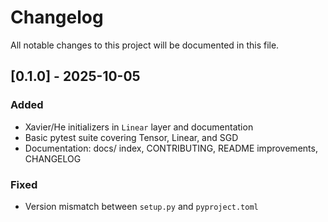 # Changelog

All notable changes to this project will be documented in this file.

## [0.1.0] - 2025-10-05
### Added
- Xavier/He initializers in `Linear` layer and documentation
- Basic pytest suite covering Tensor, Linear, and SGD
- Documentation: docs/ index, CONTRIBUTING, README improvements, CHANGELOG

### Fixed
- Version mismatch between `setup.py` and `pyproject.toml`
